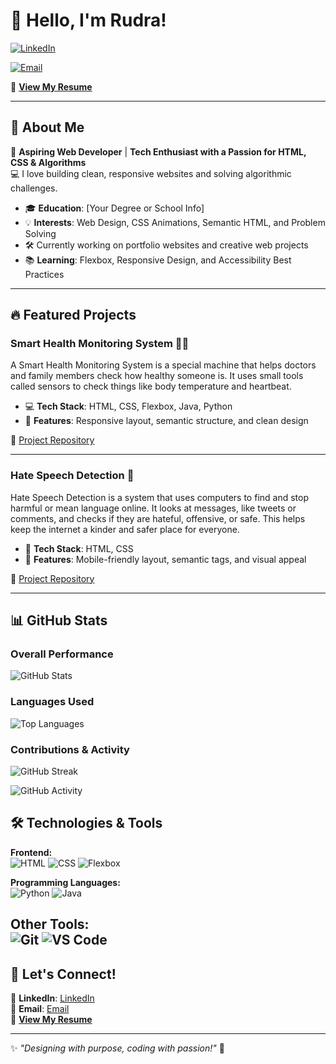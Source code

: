 # 👋 Hello, I'm Rudra!

[![LinkedIn](https://img.shields.io/badge/LinkedIn-Connect-blue?style=for-the-badge&logo=linkedin)]([https://www.linkedin.com/in/your-link-here](https://www.linkedin.com/in/rudra-teja-411187345/))

[![Email](https://img.shields.io/badge/Email-Contact-red?style=for-the-badge&logo=gmail)](mailto:rudrateja012@gmail.com)

📄 **[View My Resume](https://drive.google.com/file/d/1LG8xqqBuqUI953SGBepgogjCXVHFoOmS/view?usp=sharing)**

---

## 🚀 About Me  
🌟 **Aspiring Web Developer** | **Tech Enthusiast with a Passion for HTML, CSS & Algorithms**  
💻 I love building clean, responsive websites and solving algorithmic challenges.

- 🎓 **Education**: [Your Degree or School Info]  
- 💡 **Interests**: Web Design, CSS Animations, Semantic HTML, and Problem Solving  
- 🛠️ Currently working on portfolio websites and creative web projects  
- 📚 **Learning**: Flexbox, Responsive Design, and Accessibility Best Practices  

---

## 🔥 Featured Projects

### **Smart Health Monitoring System** 🧑‍⚕️  
A Smart Health Monitoring System is a special machine that helps doctors and family members check how healthy someone is. It uses small tools called sensors to check things like body temperature and heartbeat.  
- 💻 **Tech Stack**: HTML, CSS, Flexbox, Java, Python  
- 🎯 **Features**: Responsive layout, semantic structure, and clean design  

🔗 [Project Repository](https://github.com/Rudrateja012/smart-health-monitoring-system)

---

### **Hate Speech Detection** 💬  
Hate Speech Detection is a system that uses computers to find and stop harmful or mean language online. It looks at messages, like tweets or comments, and checks if they are hateful, offensive, or safe. This helps keep the internet a kinder and safer place for everyone.  
- 🧩 **Tech Stack**: HTML, CSS  
- 📱 **Features**: Mobile-friendly layout, semantic tags, and visual appeal  

🔗 [Project Repository](https://github.com/Rudrateja012/Hate-gaurd)

---
## 📊 GitHub Stats  

### **Overall Performance**  
![GitHub Stats](https://github-readme-stats.vercel.app/api?username=Rudrateja012&show_icons=true&theme=radical)  

### **Languages Used**  
![Top Languages](https://github-readme-stats.vercel.app/api/top-langs/?username=Rudrateja012&layout=compact&theme=radical)  

### **Contributions & Activity**  
![GitHub Streak](https://github-readme-streak-stats.herokuapp.com/?user=Rudrateja012&theme=radical&cache_seconds=1)


![GitHub Activity](https://github-profile-summary-cards.vercel.app/api/cards/profile-details?username=Rudrateja012&theme=radical)  

## 🛠️ Technologies & Tools

**Frontend:**  
![HTML](https://img.shields.io/badge/HTML5-E34F26?style=for-the-badge&logo=html5&logoColor=white)
![CSS](https://img.shields.io/badge/CSS3-1572B6?style=for-the-badge&logo=css3&logoColor=white)
![Flexbox](https://img.shields.io/badge/Flexbox-Layout-blue?style=for-the-badge)

**Programming Languages:**  
![Python](https://img.shields.io/badge/Python-3776AB?style=for-the-badge&logo=python&logoColor=white)
![Java](https://img.shields.io/badge/Java-ED8B00?style=for-the-badge&logo=java&logoColor=white)

**Other Tools:**  
![Git](https://img.shields.io/badge/Git-F05032?style=for-the-badge&logo=git&logoColor=white)
![VS Code](https://img.shields.io/badge/VS%20Code-007ACC?style=for-the-badge&logo=visual-studio-code&logoColor=white)
---

## 🌟 Let's Connect!  
💼 **LinkedIn**: [LinkedIn](https://www.linkedin.com/in/rudra-teja-411187345/)  
📩 **Email**: [Email](mailto:rudrateja012@gmail.com)  
📄 **[View My Resume](https://your-resume-link.com)**

---

✨ *"Designing with purpose, coding with passion!"* 🚀
